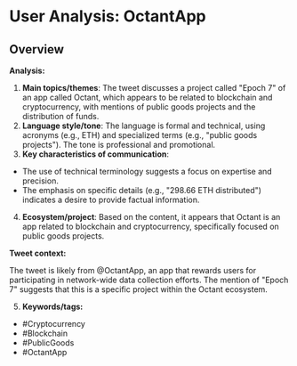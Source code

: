 # User Analysis: OctantApp

## Overview

**Analysis:**

1. **Main topics/themes**: The tweet discusses a project called "Epoch 7" of an app called Octant, which appears to be related to blockchain and cryptocurrency, with mentions of public goods projects and the distribution of funds.
2. **Language style/tone**: The language is formal and technical, using acronyms (e.g., ETH) and specialized terms (e.g., "public goods projects"). The tone is professional and promotional.
3. **Key characteristics of communication**:
 * The use of technical terminology suggests a focus on expertise and precision.
 * The emphasis on specific details (e.g., "298.66 ETH distributed") indicates a desire to provide factual information.
4. **Ecosystem/project**: Based on the content, it appears that Octant is an app related to blockchain and cryptocurrency, specifically focused on public goods projects.

**Tweet context:**

The tweet is likely from @OctantApp, an app that rewards users for participating in network-wide data collection efforts. The mention of "Epoch 7" suggests that this is a specific project within the Octant ecosystem.

5. **Keywords/tags:**
* #Cryptocurrency
* #Blockchain
* #PublicGoods
* #OctantApp